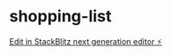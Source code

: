 # shopping-list

[Edit in StackBlitz next generation editor ⚡️](https://stackblitz.com/~/github.com/amithcabraal/shopping-list)